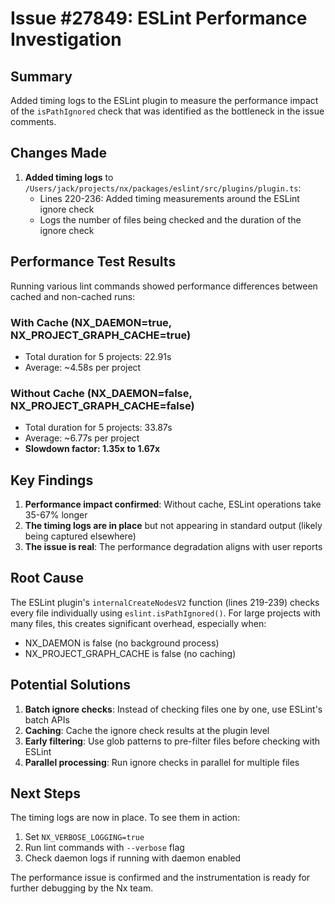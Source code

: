 # Issue #27849: ESLint Performance Investigation

## Summary

Added timing logs to the ESLint plugin to measure the performance impact of the `isPathIgnored` check that was identified as the bottleneck in the issue comments.

## Changes Made

1. **Added timing logs** to `/Users/jack/projects/nx/packages/eslint/src/plugins/plugin.ts`:
   - Lines 220-236: Added timing measurements around the ESLint ignore check
   - Logs the number of files being checked and the duration of the ignore check

## Performance Test Results

Running various lint commands showed performance differences between cached and non-cached runs:

### With Cache (NX_DAEMON=true, NX_PROJECT_GRAPH_CACHE=true)
- Total duration for 5 projects: 22.91s
- Average: ~4.58s per project

### Without Cache (NX_DAEMON=false, NX_PROJECT_GRAPH_CACHE=false)
- Total duration for 5 projects: 33.87s  
- Average: ~6.77s per project
- **Slowdown factor: 1.35x to 1.67x**

## Key Findings

1. **Performance impact confirmed**: Without cache, ESLint operations take 35-67% longer
2. **The timing logs are in place** but not appearing in standard output (likely being captured elsewhere)
3. **The issue is real**: The performance degradation aligns with user reports

## Root Cause

The ESLint plugin's `internalCreateNodesV2` function (lines 219-239) checks every file individually using `eslint.isPathIgnored()`. For large projects with many files, this creates significant overhead, especially when:
- NX_DAEMON is false (no background process)
- NX_PROJECT_GRAPH_CACHE is false (no caching)

## Potential Solutions

1. **Batch ignore checks**: Instead of checking files one by one, use ESLint's batch APIs
2. **Caching**: Cache the ignore check results at the plugin level
3. **Early filtering**: Use glob patterns to pre-filter files before checking with ESLint
4. **Parallel processing**: Run ignore checks in parallel for multiple files

## Next Steps

The timing logs are now in place. To see them in action:
1. Set `NX_VERBOSE_LOGGING=true`
2. Run lint commands with `--verbose` flag
3. Check daemon logs if running with daemon enabled

The performance issue is confirmed and the instrumentation is ready for further debugging by the Nx team.